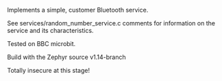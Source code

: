 Implements a simple, customer Bluetooth service.

See services/random_number_service.c comments for information on the service and its
characteristics.

Tested on BBC microbit.

Build with the Zephyr source v1.14-branch

Totally insecure at this stage!
